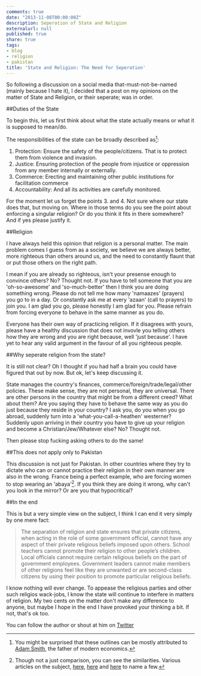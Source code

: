 ```yaml
---
comments: true
date: "2013-11-08T00:00:00Z"
description: Seperation of State and Religion
externalurl: null
published: true
share: true
tags:
- blog
- religion
- pakistan
title: 'State and Religion: The Need for Seperation'
---
```


So following a discussion on a social media that-must-not-be-named (mainly because I hate it), I decided that a post on my opinions on the matter of State and Religion, or their seperate; was in order.

##Duties of the State

To begin this, let us first think about what the state actually means or what it is supposed to mean/do.

The responsibilities of the state can be broadly described as[^1]:

1. Protection: Ensure the safety of the people/citizens. That is to protect them from violence and invasion. 
2. Justice: Ensuring protection of the people from injustice or oppression from any member internally or externally.
3. Commerce: Erecting and maintaining other public institutions for facilitation commerce
4. Accountability: And all its activities are carefully monitored.

For the moment let us forget the points 3. and 4. Not sure where our state does that, but moving on. Where in those terms do you see the point about enforcing a singular religion? Or do you think it fits in there somewhere? And if yes please justify it.

##Religion

I have always held this opinion that religion is a personal matter. The main problem comes I guess from as a society, we believe we are always better, more righteous than others around us, and the need to constantly flaunt that or put those others on the right path. 

I mean if you are already so righteous, isn't your presense enough to convince others? No? Thought not. If you have to tell someone that you are 'oh-so-awesome' and 'so-much-better' then I think you are doing something wrong. Please do not tell me how many 'namaazes' (prayers) you go to in a day. Or constantly ask me at every 'azaan' (call to prayers) to join you. I am glad you go, please honestly I am glad for you. Please refrain from forcing everyone to behave in the same manner as you do.

Everyone has their own way of practicing religion. If it disagrees with yours, please have a healthy discussion that does not invovle you telling others how they are wrong and you are right because, well 'just because'. I have yet to hear any valid argument in the favour of all you righteous people.

##Why seperate religion from the state?

It is still not clear? Oh I thought if you had half a brain you could have figured that out by now. But ok, let's keep discussing it.

State manages the country's finances, commerce/foreign/trade/legal/other policies. These make sense, they are not personal, they are universal. There are other persons in the country that might be from a different creed? What about them? Are you saying they have to behave the same way as you do just because they reside in your country? I ask you, do you when you go abroad, suddenly turn into a 'what-you-call-a-heathen' westerner? Suddenly upon arriving in their country you have to give up your religion and become a Christian/Jew/Whatever else? No? Thought not. 

Then please stop fucking asking others to do the same!

##This does not apply only to Pakistan

This discussion is not just for Pakistan. In other countries where they try to dictate who can or cannot practice their religion in their own manner are also in the wrong. France being a perfect example, who are forcing women to stop wearing an 'abaya'[^2]. If you think they are doing it wrong, why can't you look in the mirror? Or are you that hypocritical?

##In the end

This is but a very simple view on the subject, I think I can end it very simply by one mere fact:

> The separation of religion and state ensures that private citizens, when acting in the role of some government official, cannot have any aspect of their private religious beliefs imposed upon others. School teachers cannot promote their religion to other people’s children. Local officials cannot require certain religious beliefs on the part of government employees. Government leaders cannot make members of other religions feel like they are unwanted or are second-class citizens by using their position to promote particular religious beliefs.

I know nothing will ever change. To appease the religious parties and other such religios wack-jobs, I know the state will continue to interfere in matters of religion. My two cents on the matter don't make any difference to anyone, but maybe I hope in the end I have provoked your thinking a bit. If not, that's ok too.

[^1]: You might be surprised that these outlines can be mostly attributed to [Adam Smith](http://en.wikipedia.org/wiki/Adam_Smith), the father of modern economics.
[^2]: Though not a just comparison, you can see the similarities. Various articles on the subject, [here](http://www.theguardian.com/world/2011/sep/19/battle-for-the-burqa), [here](https://www.google.co.uk/search?q=france+banning+burqa&oq=france+banning+burqa&aqs=chrome..69i57j0l5.7848j0j1&sourceid=chrome&espv=210&es_sm=93&ie=UTF-8) and [here](http://online.wsj.com/news/articles/SB10001424052748703376504575492011925494780) to name a few.

You can follow the author or shout at him on [Twitter](https://twitter.com/abijango)